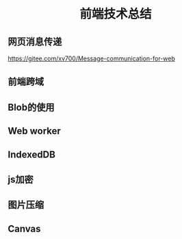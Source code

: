 <h1 align="center">前端技术总结</h1>

## 网页消息传递

https://gitee.com/xv700/Message-communication-for-web

## 前端跨域

## Blob的使用

## Web worker
 
## IndexedDB 

## js加密

## 图片压缩

## Canvas
